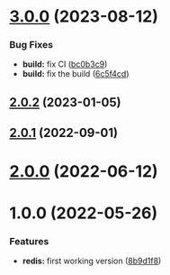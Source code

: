 # [3.0.0](https://github.com/nfroidure/simple-redis-service/compare/v2.0.2...v3.0.0) (2023-08-12)


### Bug Fixes

* **build:** fix CI ([bc0b3c9](https://github.com/nfroidure/simple-redis-service/commit/bc0b3c93a77d41a4c2b67fe7d6e6eb1cd4911f24))
* **build:** fix the build ([6c5f4cd](https://github.com/nfroidure/simple-redis-service/commit/6c5f4cdb4801938d9b9d8f53753a36b1e4f8a55c))



## [2.0.2](https://github.com/nfroidure/simple-redis-service/compare/v2.0.1...v2.0.2) (2023-01-05)



## [2.0.1](https://github.com/nfroidure/simple-redis-service/compare/v2.0.0...v2.0.1) (2022-09-01)



# [2.0.0](https://github.com/nfroidure/simple-redis-service/compare/v1.0.0...v2.0.0) (2022-06-12)



# 1.0.0 (2022-05-26)


### Features

* **redis:** first working version ([8b9d1f8](https://github.com/nfroidure/simple-redis-service/commit/8b9d1f83260da1c3ca81e20ebc538c645a231060))



